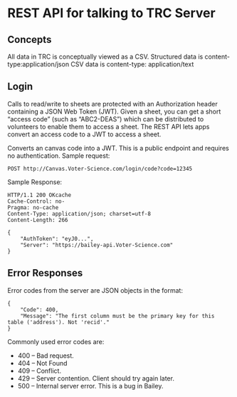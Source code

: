 ﻿# REST API for talking to TRC Server

## Concepts
All data in TRC is conceptually viewed as a CSV. 
Structured data is content-type:application/json 
CSV data is content-type: application/text


## Login 
Calls to read/write to sheets are protected with an Authorization header containing a JSON Web Token (JWT).
Given a sheet, you can get a short “access code” (such as “ABC2-DEAS”) which can be distributed to volunteers to enable them to access a sheet.  The REST API lets apps convert an access code to a JWT to access a sheet. 

Converts an canvas code into a JWT.  This is a public endpoint and requires no authentication. 
Sample request:

```
POST http://Canvas.Voter-Science.com/login/code?code=12345
```

Sample Response:
```
HTTP/1.1 200 OKcache
Cache-Control: no-
Pragma: no-cache
Content-Type: application/json; charset=utf-8
Content-Length: 266

{
    "AuthToken": "eyJ0...",
    "Server": "https://bailey-api.Voter-Science.com"
}
```

## Error Responses
Error codes from the server are JSON objects in the format:

```
{
    "Code": 400,
    "Message": "The first column must be the primary key for this table ('address'). Not 'recid'."
}
```

Commonly used error codes are:

*	400 – Bad request. 
*	404 – Not Found 
*	409 – Conflict. 
*	429 – Server contention. Client should try again later. 
*	500 – Internal server error. This is a bug in Bailey. 

